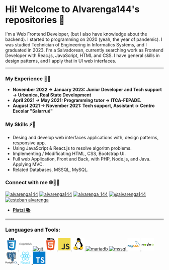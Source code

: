 # Hi! Welcome to Alvarenga144's repositories 🫡
I'm a Web Frontend Developer, (but I also have knowledge about the backend). I started to programming on 2020 (yeah, the year of pandemic). I was studied Technician of Engineering in Informatics Systems, and I graduated in 2023. I'm a Salvadorean, currently searching work as Frontend Developer with Reac.js, JavaScript, HTML and CSS. I have general skills in design patterns, and I apply that in UI web interfaces.
<hr>

### My Experience 💼✅

- **November 2022 → January 2023: Junior Developer and Tech support → Urbanica, Real State Development** <br> 
- **April 2021 → May 2021: Programming tutor → ITCA-FEPADE.** <br>
- **August 2021 → November 2021: Tech support, Assistant → Centro Escolar "Salarrué"** <br>

### My Skills ⚡️🚀 
- Desing and develop web interfaces applications with, design patterns, responsive app.
- Using JavaScript & React.js to resolve algoritm problems.
- Implementing / Modificating HTML, CSS, Bootstrap UI.
- Full web Application, Front and Back, with PHP, Node.js, and Java. Applying MVC.
- Related Databases, MSSQL, MySQL.

### Connect with me 🌐👨‍💻

<p align="left">
<a href="https://twitter.com/alvarenga144" target="blank"><img align="center" src="https://raw.githubusercontent.com/rahuldkjain/github-profile-readme-generator/master/src/images/icons/Social/twitter.svg" alt="alvarenga144" height="30" width="40" /></a>
<a href="https://linkedin.com/in/alvarenga144" target="blank"><img align="center" src="https://raw.githubusercontent.com/rahuldkjain/github-profile-readme-generator/master/src/images/icons/Social/linked-in-alt.svg" alt="alvarenga144" height="30" width="40" /></a>
<a href="https://instagram.com/alvarenga_144" target="blank"><img align="center" src="https://raw.githubusercontent.com/rahuldkjain/github-profile-readme-generator/master/src/images/icons/Social/instagram.svg" alt="alvarenga_144" height="30" width="40" /></a>
<a href="https://medium.com/@alvarenga144" target="blank"><img align="center" src="https://raw.githubusercontent.com/rahuldkjain/github-profile-readme-generator/master/src/images/icons/Social/medium.svg" alt="@alvarenga144" height="30" width="40" /></a>
<a href="https://www.youtube.com/channel/UCz4gfL2CMblINdp_CJ53oNQ" target="blank"><img align="center" src="https://raw.githubusercontent.com/rahuldkjain/github-profile-readme-generator/master/src/images/icons/Social/youtube.svg" alt="esteban alvarenga" height="30" width="40" /></a>
</p> 

- [**Platzi 📚**](https://platzi.com/p/Alvarenga144/)

<hr>

<h3 align="left">Languages and Tools:</h3>
<p align="left"> </a> <a href="https://www.w3schools.com/css/" target="_blank" rel="noreferrer"> <img src="https://raw.githubusercontent.com/devicons/devicon/master/icons/css3/css3-original-wordmark.svg" alt="css3" width="40" height="40"/> </a> <a href="https://expressjs.com" target="_blank" rel="noreferrer"> <img src="https://raw.githubusercontent.com/devicons/devicon/master/icons/express/express-original-wordmark.svg" alt="express" width="40" height="40"/> </a> <a href="https://git-scm.com/" target="_blank" rel="noreferrer"> <img src="https://www.vectorlogo.zone/logos/git-scm/git-scm-icon.svg" alt="git" width="40" height="40"/> </a> <a href="https://www.w3.org/html/" target="_blank" rel="noreferrer"> <img src="https://raw.githubusercontent.com/devicons/devicon/master/icons/html5/html5-original-wordmark.svg" alt="html5" width="40" height="40"/> </a> <a href="https://developer.mozilla.org/en-US/docs/Web/JavaScript" target="_blank" rel="noreferrer"> <img src="https://raw.githubusercontent.com/devicons/devicon/master/icons/javascript/javascript-original.svg" alt="javascript" width="40" height="40"/> </a> <a href="https://www.linux.org/" target="_blank" rel="noreferrer"> <img src="https://raw.githubusercontent.com/devicons/devicon/master/icons/linux/linux-original.svg" alt="linux" width="40" height="40"/> </a> <a href="https://mariadb.org/" target="_blank" rel="noreferrer"> <img src="https://www.vectorlogo.zone/logos/mariadb/mariadb-icon.svg" alt="mariadb" width="40" height="40"/> </a> <a href="https://www.microsoft.com/en-us/sql-server" target="_blank" rel="noreferrer"> <img src="https://www.svgrepo.com/show/303229/microsoft-sql-server-logo.svg" alt="mssql" width="40" height="40"/> </a> <a href="https://www.mysql.com/" target="_blank" rel="noreferrer"> <img src="https://raw.githubusercontent.com/devicons/devicon/master/icons/mysql/mysql-original-wordmark.svg" alt="mysql" width="40" height="40"/> </a> <a href="https://nodejs.org" target="_blank" rel="noreferrer"> <img src="https://raw.githubusercontent.com/devicons/devicon/master/icons/nodejs/nodejs-original-wordmark.svg" alt="nodejs" width="40" height="40"/> </a> <a href="https://www.postgresql.org" target="_blank" rel="noreferrer"> <img src="https://raw.githubusercontent.com/devicons/devicon/master/icons/postgresql/postgresql-original-wordmark.svg" alt="postgresql" width="40" height="40"/> </a> <a href="https://reactjs.org/" target="_blank" rel="noreferrer"> <img src="https://raw.githubusercontent.com/devicons/devicon/master/icons/react/react-original-wordmark.svg" alt="react" width="40" height="40"/> </a> <a href="https://www.typescriptlang.org/" target="_blank" rel="noreferrer"> <img src="https://raw.githubusercontent.com/devicons/devicon/master/icons/typescript/typescript-original.svg" alt="typescript" width="40" height="40"/> </a> </p>



<!---
Alvarenga144/Alvarenga144 is a ✨ special ✨ repository because its `README.md` (this file) appears on your GitHub profile.
You can click the Preview link to take a look at your changes.
--->
